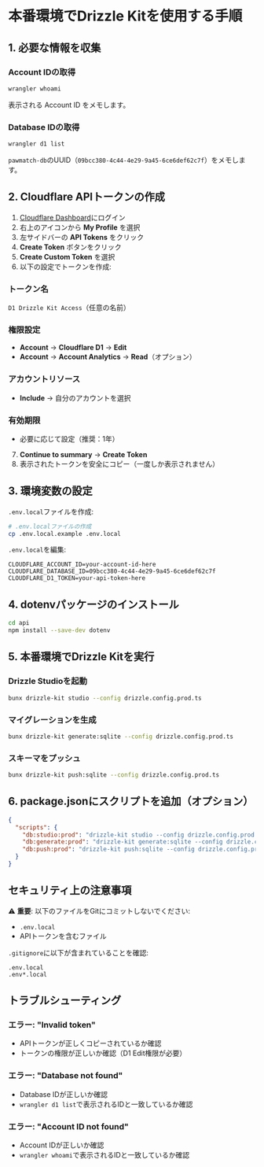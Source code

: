 # 本番環境でDrizzle Kitを使用する手順

## 1. 必要な情報を収集

### Account IDの取得
```bash
wrangler whoami
```
表示される Account ID をメモします。

### Database IDの取得
```bash
wrangler d1 list
```
`pawmatch-db`のUUID（`09bcc380-4c44-4e29-9a45-6ce6def62c7f`）をメモします。

## 2. Cloudflare APIトークンの作成

1. [Cloudflare Dashboard](https://dash.cloudflare.com)にログイン
2. 右上のアイコンから **My Profile** を選択
3. 左サイドバーの **API Tokens** をクリック
4. **Create Token** ボタンをクリック
5. **Create Custom Token** を選択
6. 以下の設定でトークンを作成:

### トークン名
`D1 Drizzle Kit Access`（任意の名前）

### 権限設定
- **Account** → **Cloudflare D1** → **Edit**
- **Account** → **Account Analytics** → **Read**（オプション）

### アカウントリソース
- **Include** → 自分のアカウントを選択

### 有効期限
- 必要に応じて設定（推奨：1年）

7. **Continue to summary** → **Create Token**
8. 表示されたトークンを安全にコピー（一度しか表示されません）

## 3. 環境変数の設定

`.env.local`ファイルを作成:

```bash
# .env.localファイルの作成
cp .env.local.example .env.local
```

`.env.local`を編集:
```env
CLOUDFLARE_ACCOUNT_ID=your-account-id-here
CLOUDFLARE_DATABASE_ID=09bcc380-4c44-4e29-9a45-6ce6def62c7f
CLOUDFLARE_D1_TOKEN=your-api-token-here
```

## 4. dotenvパッケージのインストール

```bash
cd api
npm install --save-dev dotenv
```

## 5. 本番環境でDrizzle Kitを実行

### Drizzle Studioを起動
```bash
bunx drizzle-kit studio --config drizzle.config.prod.ts
```

### マイグレーションを生成
```bash
bunx drizzle-kit generate:sqlite --config drizzle.config.prod.ts
```

### スキーマをプッシュ
```bash
bunx drizzle-kit push:sqlite --config drizzle.config.prod.ts
```

## 6. package.jsonにスクリプトを追加（オプション）

```json
{
  "scripts": {
    "db:studio:prod": "drizzle-kit studio --config drizzle.config.prod.ts",
    "db:generate:prod": "drizzle-kit generate:sqlite --config drizzle.config.prod.ts",
    "db:push:prod": "drizzle-kit push:sqlite --config drizzle.config.prod.ts"
  }
}
```

## セキュリティ上の注意事項

⚠️ **重要**: 以下のファイルをGitにコミットしないでください:
- `.env.local`
- APIトークンを含むファイル

`.gitignore`に以下が含まれていることを確認:
```
.env.local
.env*.local
```

## トラブルシューティング

### エラー: "Invalid token"
- APIトークンが正しくコピーされているか確認
- トークンの権限が正しいか確認（D1 Edit権限が必要）

### エラー: "Database not found"
- Database IDが正しいか確認
- `wrangler d1 list`で表示されるIDと一致しているか確認

### エラー: "Account ID not found"
- Account IDが正しいか確認
- `wrangler whoami`で表示されるIDと一致しているか確認